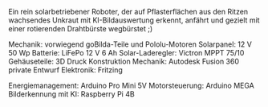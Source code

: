 Ein rein solarbetriebener Roboter, der auf Pflasterflächen aus den Ritzen wachsendes Unkraut mit KI-Bildauswertung erkennt, anfährt und gezielt mit einer rotierenden Drahtbürste wegbürstet ;)

Mechanik: vorwiegend goBilda-Teile und Pololu-Motoren
Solarpanel: 12 V 50 Wp
Batterie: LiFePo 12 V 6 Ah
Solar-Laderegler: Victron MPPT 75/10
Gehäuseteile: 3D Druck 
Konstruktion Mechanik: Autodesk Fusion 360 private
Entwurf Elektronik: Fritzing

Energiemanagement: Arduino Pro Mini 5V
Motorsteuerung: Arduino MEGA
Bilderkennung mit KI: Raspberry Pi 4B
